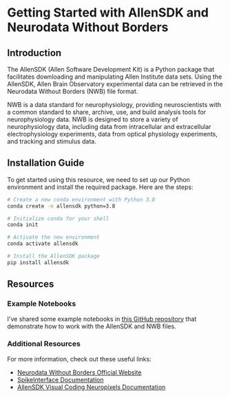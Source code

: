 # Getting Started with AllenSDK and Neurodata Without Borders

## Introduction

The AllenSDK (Allen Software Development Kit) is a Python package that facilitates downloading and manipulating Allen Institute data sets. Using the AllenSDK, Allen Brain Observatory experimental data can be retrieved in the Neurodata Without Borders (NWB) file format. 

NWB is a data standard for neurophysiology, providing neuroscientists with a common standard to share, archive, use, and build analysis tools for neurophysiology data. NWB is designed to store a variety of neurophysiology data, including data from intracellular and extracellular electrophysiology experiments, data from optical physiology experiments, and tracking and stimulus data.

## Installation Guide

To get started using this resource, we need to set up our Python environment and install the required package. Here are the steps:

```bash
# Create a new conda environment with Python 3.8
conda create -n allensdk python=3.8

# Initialize conda for your shell
conda init

# Activate the new environment
conda activate allensdk

# Install the AllenSDK package
pip install allensdk
```

## Resources

### Example Notebooks
I've shared some example notebooks in [this GitHub repository](https://github.com/JesusGF1/neurodataWB) that demonstrate how to work with the AllenSDK and NWB files.

### Additional Resources
For more information, check out these useful links:

* [Neurodata Without Borders Official Website](https://www.nwb.org/)
* [SpikeInterface Documentation](https://spikeinterface.readthedocs.io/en/latest/)
* [AllenSDK Visual Coding Neuropixels Documentation](https://allensdk.readthedocs.io/en/latest/visual_coding_neuropixels.html)